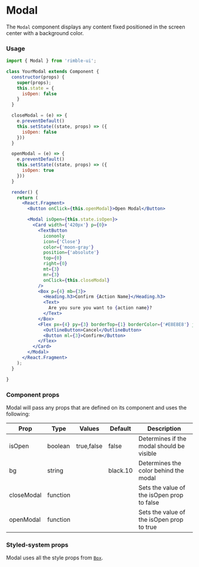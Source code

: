 # Modal

The `Modal` component displays any content fixed positioned in the screen center with a background color.

<!-- STORY -->

### Usage

```jsx
import { Modal } from 'rimble-ui';
```

```jsx
class YourModal extends Component {
  constructor(props) {
    super(props);
    this.state = {
      isOpen: false
    }
  }

  closeModal = (e) => {
    e.preventDefault()
    this.setState((state, props) => ({
      isOpen: false
    }))
  }

  openModal = (e) => {
    e.preventDefault()
    this.setState((state, props) => ({
      isOpen: true
    }))
  }

  render() {
    return (
      <React.Fragment>
        <Button onClick={this.openModal}>Open Modal</Button>

        <Modal isOpen={this.state.isOpen}>
          <Card width={'420px'} p={0}>
            <TextButton
              icononly
              icon={'Close'}
              color={'moon-gray'}
              position={'absolute'}
              top={0}
              right={0}
              mt={3}
              mr={3}
              onClick={this.closeModal}
            />
            <Box p={4} mb={3}>
              <Heading.h3>Confirm {Action Name}</Heading.h3>
              <Text>
                Are you sure you want to {action name}?
              </Text>
            </Box>
            <Flex px={4} py={3} borderTop={1} borderColor={'#E8E8E8'} justifyContent={'flex-end'}>
              <OutlineButton>Cancel</OutlineButton>
              <Button ml={3}>Confirm</Button>
            </Flex>
          </Card>
        </Modal>
      </React.Fragment>
    );
  }

}
```

### Component props

Modal will pass any props that are defined on its component and uses the following:

| Prop       | Type     | Values     | Default  | Description                                |
| ---------- | -------- | ---------- | -------- | ------------------------------------------ |
| isOpen     | boolean  | true,false | false    | Determines if the modal should be visible  |
| bg         | string   |            | black.10 | Determines the color behind the modal      |
| closeModal | function |            |          | Sets the value of the isOpen prop to false |
| openModal  | function |            |          | Sets the value of the isOpen prop to true  |

### Styled-system props

Modal uses all the style props from [`Box`](https://consensys.github.io/rimble-ui/?path=/story/layout--box).
